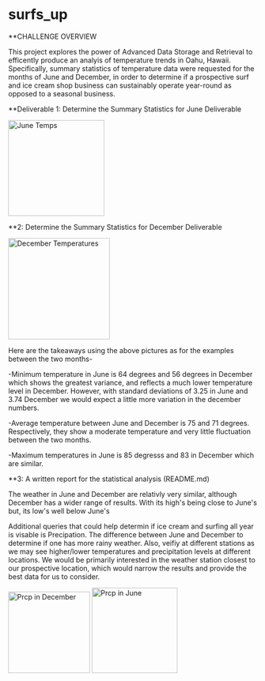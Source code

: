 # surfs_up


**CHALLENGE OVERVIEW

This project explores the power of Advanced Data Storage and Retrieval to efficently produce an analyis of temperature trends in Oahu, Hawaii. Specifically, summary statistics of temperature data were requested for the months of June and December, in order to determine if a prospective surf and ice cream shop business can sustainably operate year-round as opposed to a seasonal business.

**Deliverable 1: Determine the Summary Statistics for June Deliverable 

<img width="194" alt="June Temps" src="https://user-images.githubusercontent.com/105955544/185820059-041a50da-2833-47af-aafc-f124b51aabea.png">


**2: Determine the Summary Statistics for December Deliverable 

<img width="205" alt="December Temperatures" src="https://user-images.githubusercontent.com/105955544/185818157-0ae4b7fd-1a5a-4182-a183-4656cc1975ee.png">

Here are the takeaways using the above pictures as for the examples between the two months-

-Minimum temperature in June is 64 degrees and 56 degrees in December which shows the greatest variance, and reflects a much lower temperature level in December. However, with standard deviations of 3.25 in June and 3.74 December we would expect a little more variation in the december numbers.

-Average temperature between June and December is 75 and 71 degrees. Respectively, they show a moderate temperature and very little fluctuation between the two months.

-Maximum temperatures in June is 85 degresss and 83 in December which are similar.

**3: A written report for the statistical analysis (README.md)

The weather in June and  December are relativly  very similar, although December has a wider range of results.  With its high's being close to June's but, its low's well below June's

Additional queries that could help determin if ice cream and surfing all year is visable is Precipation. The difference between June and December to determine if one has more rainy weather. Also, veifiy at different stations as we may see higher/lower temperatures and precipitation levels at different locations. We would be primarily interested in the weather station closest to our prospective location, which would narrow the results and provide the best data for us to consider.

<img width="165" alt="Prcp in December" src="https://user-images.githubusercontent.com/105955544/185819896-3a3c22fd-4149-41f7-961b-5674018c1aa9.png">
<img width="173" alt="Prcp in June" src="https://user-images.githubusercontent.com/105955544/185820084-db4f7481-0cc5-443d-946d-94942a91b095.png">
